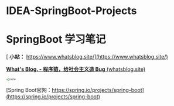 # IDEA-SpringBoot-Projects
# SpringBoot 学习笔记

[ **小站：** https://www.whatsblog.site/](https://www.whatsblog.site/) 

[**What's Blog. - 程序猿，给社会主义造 Bug** (whatsblog.site)](https://www.whatsblog.site/) 

<img style="zoom:50%;border-radius:50%" src="http://q1.qlogo.cn/g?b=qq&amp;nk=305887669&amp;s=100" alt="circle">

[Spring Boot官网：https://spring.io/projects/spring-boot](https://spring.io/projects/spring-boot) 

